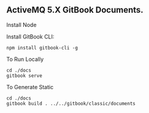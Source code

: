  
## ActiveMQ 5.X GitBook Documents.

Install Node
 
Install GitBook CLI:
 
```npm install gitbook-cli -g```
 
 
To Run Locally
 
```
cd ./docs
gitbook serve
``` 

To Generate Static 

```
cd ./docs
gitbook build . ../../gitbook/classic/documents
``` 


 
 